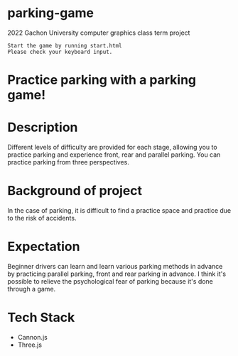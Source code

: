 # parking-game
2022 Gachon University computer graphics class term project


```
Start the game by running start.html
Please check your keyboard input.
```

# Practice parking with a parking game!

# Description
Different levels of difficulty are provided for each stage, allowing you to practice parking and experience front, rear and parallel parking. You can practice parking from three perspectives.

# Background of project
In the case of parking, it is difficult to find a practice space and practice due to the risk of accidents.

# Expectation
Beginner drivers can learn and learn various parking methods in advance by practicing parallel parking, front and rear parking in advance. I think it's possible to relieve the psychological fear of parking because it's done through a game.


# Tech Stack
* Cannon.js
* Three.js
